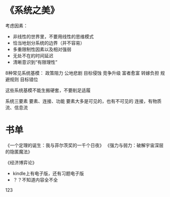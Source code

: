 

# 《系统之美》
考虑因素：
- 非线性的世界里，不要用线性的思维模式
- 恰当地划分系统的边界（并不容易）
- 多重限制性因素以及相对强弱
- 无处不在的时间延迟
- 清晰意识到“有限理性”

8种常见系统基模：
政策阻力
公地悲剧
目标侵蚀
竞争升级
富者愈富
转嫁负担
规避规则
目标错位

这些系统基模不能生搬硬套，不要削足适履

系统三要素
要素、连接、功能
要素大多是可见的，也有不可见的
连接，有物质流、信息流


# 书单
《一个定理的诞生：我与菲尔茨奖的一千个日夜》
《强力与弱力：破解宇宙深层的隐匿魔法》

《经济博弈论》
- kindle上有电子版，还有习题电子版
- ？？不知道内容全不全


123

